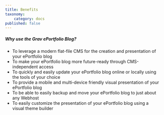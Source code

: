 ```yaml
---
title: Benefits
taxonomy:
    category: docs
published: false
---
```


##### Why use the Grav ePortfolio Blog?
* To leverage a modern flat-file CMS for the creation and presentation of your ePortfolio blog
* To make your ePortfolio blog more future-ready through CMS-independent access
* To quickly and easily update your ePortfolio blog online or locally using the tools of your choice
* To provide a mobile and multi-device friendly visual presentation of your ePortfolio blog
* To be able to easily backup and move your ePortfolio blog to just about any Webhost
* To easily customize the presentation of your ePortfolio blog using a visual theme builder
